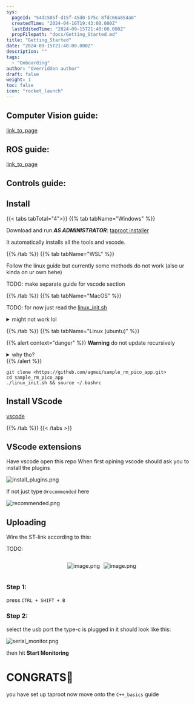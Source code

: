 ```yaml
---
sys:
  pageId: "54dc585f-d15f-45d0-b75c-8fdc66a854a8"
  createdTime: "2024-04-16T19:43:00.000Z"
  lastEditedTime: "2024-09-15T21:40:00.000Z"
  propFilepath: "docs/Getting_Started.md"
title: "Getting_Started"
date: "2024-09-15T21:40:00.000Z"
description: ""
tags:
  - "Onboarding"
author: "Overridden author"
draft: false
weight: 1
toc: false
icon: "rocket_launch"
---
```


## Computer Vision guide:

[link_to_page](86d45bc0-388b-4d26-8848-44f255f73d0e)

## ROS guide:

[link_to_page](3c76c1de-ec8f-46d6-8b0a-294005edc2d5)

## Controls guide:

## Install

{{< tabs tabTotal="4">}}
{{% tab tabName="Windows" %}}

Download and run _**AS ADMINISTRATOR**_: [taproot installer](https://github.com/Thornbots/TeachingFreshies/releases/tag/1.0)

It automatically installs all the tools and vscode.

{{% /tab %}}
{{% tab tabName="WSL" %}}

Follow the linux guide but currently some methods do not work (also ur kinda on ur own hehe)

TODO: make separate guide for vscode section

{{% /tab %}}
{{% tab tabName="MacOS" %}}

TODO: for now just read the [linux_init.sh](https://github.com/agmui/sample_rm_pico_app/blob/main/linux_init.sh)

<details>
<summary>might not work lol</summary>

`brew install libusb pkg-config`

Next install: [vscode](https://code.visualstudio.com/Download)

</details>

{{% /tab %}}
{{% tab tabName="Linux (ubuntu)" %}}

{{% alert context="danger" %}}
**Warning** do not update recursively
<details>
<summary>why tho?</summary>
There are some submodules that may go on for a while (like tinyusb) and I highly
recommend you don't need to get them.
If you want to see what submodules I update just look in `linux_init.sh`
</details>
{{% /alert %}}

```shell
git clone <https://github.com/agmui/sample_rm_pico_app.git>
cd sample_rm_pico_app
./linux_init.sh && source ~/.bashrc
```

## Install VScode

[vscode](https://code.visualstudio.com/Download)

{{% /tab %}}
{{< /tabs >}}

## VScode extensions

Have vscode open this repo
When first opining vscode should ask you to install the plugins

![install_plugins.png](https://prod-files-secure.s3.us-west-2.amazonaws.com/d518164a-d88e-44d1-a4ee-3adb3bd8bce0/89bd30f0-1825-4e77-867b-0a41ce370880/install_plugins.png?X-Amz-Algorithm=AWS4-HMAC-SHA256&X-Amz-Content-Sha256=UNSIGNED-PAYLOAD&X-Amz-Credential=ASIAZI2LB4662ARTS7I2%2F20250318%2Fus-west-2%2Fs3%2Faws4_request&X-Amz-Date=20250318T050849Z&X-Amz-Expires=3600&X-Amz-Security-Token=IQoJb3JpZ2luX2VjEP3%2F%2F%2F%2F%2F%2F%2F%2F%2F%2FwEaCXVzLXdlc3QtMiJHMEUCIQCYVLXm4hdwTPp10NWhFpeyahp1lvQgB8p7p6iferLyKgIgOctkAOVxeOHK8pLdE5%2FMk4gEuthkKLIqJf8bR9HLr1gq%2FwMIVRAAGgw2Mzc0MjMxODM4MDUiDBvjsIV1zDomoL5C7yrcA7cH4rT2tyWYpBFb4cgHd%2FEcBwwMV5oQHd5VZLa2we5TzwdTrlEF2kRC3JXBfk8YeL0jZyyRPkG6oFeDdGUWHiWso0rkm0KwZMcD0Dk1wImXWvWJ%2BuoYOYAmXNt%2F09rCZCgYIwf08ZjOhdnmLVSRYbkPNgbkpihh3RqYeAoJhxPgjGNH%2BL2FzJBeWdKCGxjjNcyhT6Ggevxq1rnwkXV%2FPHe7VgoZ1001ngoT5KnGPkoMoxUB1aCVb7CiMgIGVsu%2FFcyJIj1g06lncOv6tHXN9J9ct8WfTvdXJ0DuXLaGG19CkY4GPQeVyQYPjbpHXzUbH70whlpxS%2FPx6GHt9dX5b7LLY0A5TfTyUG6ZrMsMSxbcLvQRzS2TuQQTsMsZNhQkzKeO%2FBzrlPOAY1LQolb01afj9%2BKGzqXWqgsr4gVKzka4tvOlYGUCZaWA2ksgdpmc%2Bfrz3OPXzF%2Brh2KQVlEYvMWO%2BudvmcA3YOUdxpWRlRHIlEXBnHY%2Bo4C5KGQrgkHIh0JeE4Sl1k0TY4MpD4uue1mmsGhDqBtoO5SNBD71czuV1c7QgvnSFcHDp%2BmEwZzHWyoRx193%2BFC7T0fhe6haCQjC8zcPvzuPlJmu7driqOLcvDeGQCyhjWDc3p%2BdMIvp474GOqUBERenMz4PvotTbGGGA80R016fv%2B99yRvgHx6tWUecWmILRgrqqouDcM02%2BkSayHrE2ueMMkPTzE6MrQ%2Fhf3FRD4MuDq%2BM10h7gkmrakQIYxGWo8%2B8QqZjYTz9cAZjXwz%2FKd3uDwouSELD86IjIBUYmdVeNSr55w4qf4uULDSfSR5sJsBITNvn%2BbPdaL%2BlCLjSiKoioww2mjgEPMxi2CRe%2BhjOdMGy&X-Amz-Signature=7bbd79a12203fe0d74f3824d8f2b97e80960e415d488787cfd70d1ad649a2fda&X-Amz-SignedHeaders=host&x-id=GetObject)

If not just type `@recommended` here  

![recommended.png](https://prod-files-secure.s3.us-west-2.amazonaws.com/d518164a-d88e-44d1-a4ee-3adb3bd8bce0/61e661e9-5d85-4dfc-be0d-8d2097a5e793/recommended.png?X-Amz-Algorithm=AWS4-HMAC-SHA256&X-Amz-Content-Sha256=UNSIGNED-PAYLOAD&X-Amz-Credential=ASIAZI2LB4662ARTS7I2%2F20250318%2Fus-west-2%2Fs3%2Faws4_request&X-Amz-Date=20250318T050849Z&X-Amz-Expires=3600&X-Amz-Security-Token=IQoJb3JpZ2luX2VjEP3%2F%2F%2F%2F%2F%2F%2F%2F%2F%2FwEaCXVzLXdlc3QtMiJHMEUCIQCYVLXm4hdwTPp10NWhFpeyahp1lvQgB8p7p6iferLyKgIgOctkAOVxeOHK8pLdE5%2FMk4gEuthkKLIqJf8bR9HLr1gq%2FwMIVRAAGgw2Mzc0MjMxODM4MDUiDBvjsIV1zDomoL5C7yrcA7cH4rT2tyWYpBFb4cgHd%2FEcBwwMV5oQHd5VZLa2we5TzwdTrlEF2kRC3JXBfk8YeL0jZyyRPkG6oFeDdGUWHiWso0rkm0KwZMcD0Dk1wImXWvWJ%2BuoYOYAmXNt%2F09rCZCgYIwf08ZjOhdnmLVSRYbkPNgbkpihh3RqYeAoJhxPgjGNH%2BL2FzJBeWdKCGxjjNcyhT6Ggevxq1rnwkXV%2FPHe7VgoZ1001ngoT5KnGPkoMoxUB1aCVb7CiMgIGVsu%2FFcyJIj1g06lncOv6tHXN9J9ct8WfTvdXJ0DuXLaGG19CkY4GPQeVyQYPjbpHXzUbH70whlpxS%2FPx6GHt9dX5b7LLY0A5TfTyUG6ZrMsMSxbcLvQRzS2TuQQTsMsZNhQkzKeO%2FBzrlPOAY1LQolb01afj9%2BKGzqXWqgsr4gVKzka4tvOlYGUCZaWA2ksgdpmc%2Bfrz3OPXzF%2Brh2KQVlEYvMWO%2BudvmcA3YOUdxpWRlRHIlEXBnHY%2Bo4C5KGQrgkHIh0JeE4Sl1k0TY4MpD4uue1mmsGhDqBtoO5SNBD71czuV1c7QgvnSFcHDp%2BmEwZzHWyoRx193%2BFC7T0fhe6haCQjC8zcPvzuPlJmu7driqOLcvDeGQCyhjWDc3p%2BdMIvp474GOqUBERenMz4PvotTbGGGA80R016fv%2B99yRvgHx6tWUecWmILRgrqqouDcM02%2BkSayHrE2ueMMkPTzE6MrQ%2Fhf3FRD4MuDq%2BM10h7gkmrakQIYxGWo8%2B8QqZjYTz9cAZjXwz%2FKd3uDwouSELD86IjIBUYmdVeNSr55w4qf4uULDSfSR5sJsBITNvn%2BbPdaL%2BlCLjSiKoioww2mjgEPMxi2CRe%2BhjOdMGy&X-Amz-Signature=92ccea822a8dbd1fd3d1dce4c91daad0db2bba9282a6650916fe65f6c274f603&X-Amz-SignedHeaders=host&x-id=GetObject)

## Uploading

Wire the ST-link according to this:

TODO:

<div style="display: flex;flex-direction: row; column-gap:10px; max-width: 630px;justify-content: center;">
<div>

![image.png](https://prod-files-secure.s3.us-west-2.amazonaws.com/d518164a-d88e-44d1-a4ee-3adb3bd8bce0/210ecb78-1116-4d7b-b9b7-2292f66fa2c2/image.png?X-Amz-Algorithm=AWS4-HMAC-SHA256&X-Amz-Content-Sha256=UNSIGNED-PAYLOAD&X-Amz-Credential=ASIAZI2LB466X2754PZR%2F20250318%2Fus-west-2%2Fs3%2Faws4_request&X-Amz-Date=20250318T050852Z&X-Amz-Expires=3600&X-Amz-Security-Token=IQoJb3JpZ2luX2VjEP3%2F%2F%2F%2F%2F%2F%2F%2F%2F%2FwEaCXVzLXdlc3QtMiJIMEYCIQCbk84WRmCXWAVNq%2F9zL7t8w8lRJWnJi5z8FsUcBHImnAIhANUyAek1MqTgkQV%2F%2FAxa42eLrrRA7R0aRKb6Y6VPLzR2Kv8DCFUQABoMNjM3NDIzMTgzODA1Igxk1TEDvY%2FowG%2FUhz8q3AMUfaZtgrxQKMlFiXRF0SAoOjn3qWG81xxTIGeWYEdEXOz2NPRKiQOjDzDer2m3TUcX3wRwoYe6kNtZ5Z3Ftl7WzzV%2BCykyRz%2BOb4sXfFQJns6ReyrIVsYr7LRBSt%2FuY0KN69zdeTTOj%2FUAMRUVQoZ4tskvHYr43l%2FauJRwwDvCy0DFQ6FzOQzbUq6NrU8qL3VfXl81tLSlEOvpMolrRiBk4anl77YJ5aRMyQe%2F0jwKT%2FNAHLJHm2eJMZScRw8tJjCAbYIbgDRioyjsXuW65QQa6XJQtkL5lHkCG%2BzfLnoPGTvW85I82WC%2BIIV%2BkSDvWG%2BHW%2BayIBi0w1ykMRXVAvorEZl8usKYl%2Br26HYK87E1r7U3W%2BkqropSG265v2lcVdX3%2FNi5rvjjNqm5NbKsP2HVtEGL6daNBPb75eyil7cgTtIKzzVevDVi2BpZBUv5qiihpIwJx4jska40GGmLmWkJyLFpBSuYRpS%2Bh3g6XAa4X6fDevvYpsyKP7YZqHUvfGcpruOZST9oJ8Qi%2BLEXJ%2BE1CzovGJJ%2Fov2hzMj4QjKz1BpIbYJdKoKg1B5ME3fWmtIvuA4BNpOOKWtvXLyH3jvhAaNycAgF400tCbQ90k%2FxQ4hDGE%2FgNEHJ%2BTVTTDCn6OO%2BBjqkAdxUvN1x%2BJUHtdRy6IWWXEnHvAvaG1MXRtQtWgMSBkiWBKjYJ%2FnYWTiIXo2cGEui0tLHEyxNITDJg7QtK5cApr7LPSuzNhdw7FhJO1fHtoAaZSYOT6HnxyZq37EaiSALy3wmAsre1SK7YErxNYiioYkN4gZmvEm8k7ECvDTxMc2bBI38%2Fdc8JL3M%2Bzm%2FSAVvG3oFn6Juz0onrxu7muqSUkj5Ni9i&X-Amz-Signature=bc1889d8cdbeb3a205e81d4e8ec8ccdea75523f146fa1d165d249dd11db6bc75&X-Amz-SignedHeaders=host&x-id=GetObject)

</div>
<div>

![image.png](https://prod-files-secure.s3.us-west-2.amazonaws.com/d518164a-d88e-44d1-a4ee-3adb3bd8bce0/33a0fd0f-8ca6-4a86-8e09-26e95ded1fff/image.png?X-Amz-Algorithm=AWS4-HMAC-SHA256&X-Amz-Content-Sha256=UNSIGNED-PAYLOAD&X-Amz-Credential=ASIAZI2LB4667BGUMEWM%2F20250318%2Fus-west-2%2Fs3%2Faws4_request&X-Amz-Date=20250318T050852Z&X-Amz-Expires=3600&X-Amz-Security-Token=IQoJb3JpZ2luX2VjEP3%2F%2F%2F%2F%2F%2F%2F%2F%2F%2FwEaCXVzLXdlc3QtMiJGMEQCIHoClOc9EIxqCsGtHWSDoWaHeC8kMbsNCMH5fnBZXbBjAiB5wtq0E74YhhbfU8ZyE5rOOwCSEA0yW7B1WJvF4dR%2B1yr%2FAwhVEAAaDDYzNzQyMzE4MzgwNSIM2oE%2FBhlGfSQ8lrQZKtwDk5stCRBrDFGs1cLlGYgre9AoZfERaprjL%2FnpUi5vKs8H3qESFnSajgRg6WcSmnPJ6CezMgRV9rnRvDVZEzJjoGSlIinkrs4q5CD1eyAONHC5dNgTUIEEhI%2B%2BvUWrwtPgywLuK3ff025tmY%2BaGqFmSYIFu7mABhv%2BU%2FZUjhjH8O6CgfrrIRk1bK2YORHlTNDlF7sDd%2Ffo7vrY16oRhux1R6%2B8kZ0f4tadMcomDt56wuLc0Bl5o9bny2BPJ3756et6ZMc47XThxZ1YU4%2F7Bpr9P5d4hJjZtjglLxYj6DThA0uK52IHZCpeJdzdzaykckIGUUWGjmB4heAJH%2B50aSPulb54re0%2F4%2BUaz%2BKoeFn08c8fFVBNtcvAsob1rJdb1E8WfWI%2B%2FDAnpIEe1TaoblB%2BsJBrTZx5rvbAcID332n2f2TZeubwZRJEcKN1fCYe9Zf0eq6vfvPvm%2B2KZp0jBrr8B5vAETLLxrsiOqL5cRFMCoKVFBsg3mD0kmy9YUYrup%2BQ0sFnSzdOXXJ%2BHLZ10ypufvw0MbiM57fh%2Fx2zEM2UYfPMtw5gJsliTI2DvdXyYHFiVWukNI1FByHgZmaVnxu78Hiitizg1kri8rRhUBkCbKyoRWkEVIJhlvRUkW4wjOjjvgY6pgGsp%2FZhaihs18Pklwa7d%2BnSEcQLRWE7u6VxiETc4ofaATe1oLqKFCGtO0c6UfCwBuJGCuFhZvDwZxxaBP%2B3ySJYfb7BzQ3%2FJDDNDq66io0xKCtTxMc83xZqM%2F8aUdfF5Ei99TH86J52CKZUGwClNooAD%2BNNfja3qPKYPH8DuRBRgk45sdPWXj03DMn66nRewj%2BaBibgBx3y8TEJwi1UUU9Cr5JmlUvD&X-Amz-Signature=6b3a6611700adca0ac0e74005c9b379fbed3316a33814a74f4c311bfd0b92066&X-Amz-SignedHeaders=host&x-id=GetObject)

</div>
</div>

### Step 1:

press `CTRL + SHIFT + B`

### Step 2:

select the usb port the type-c is plugged in it should look like this:

![serial_monitor.png](https://prod-files-secure.s3.us-west-2.amazonaws.com/d518164a-d88e-44d1-a4ee-3adb3bd8bce0/f03f4774-05d4-4393-b6a0-d5efb6d315ab/serial_monitor.png?X-Amz-Algorithm=AWS4-HMAC-SHA256&X-Amz-Content-Sha256=UNSIGNED-PAYLOAD&X-Amz-Credential=ASIAZI2LB4662ARTS7I2%2F20250318%2Fus-west-2%2Fs3%2Faws4_request&X-Amz-Date=20250318T050849Z&X-Amz-Expires=3600&X-Amz-Security-Token=IQoJb3JpZ2luX2VjEP3%2F%2F%2F%2F%2F%2F%2F%2F%2F%2FwEaCXVzLXdlc3QtMiJHMEUCIQCYVLXm4hdwTPp10NWhFpeyahp1lvQgB8p7p6iferLyKgIgOctkAOVxeOHK8pLdE5%2FMk4gEuthkKLIqJf8bR9HLr1gq%2FwMIVRAAGgw2Mzc0MjMxODM4MDUiDBvjsIV1zDomoL5C7yrcA7cH4rT2tyWYpBFb4cgHd%2FEcBwwMV5oQHd5VZLa2we5TzwdTrlEF2kRC3JXBfk8YeL0jZyyRPkG6oFeDdGUWHiWso0rkm0KwZMcD0Dk1wImXWvWJ%2BuoYOYAmXNt%2F09rCZCgYIwf08ZjOhdnmLVSRYbkPNgbkpihh3RqYeAoJhxPgjGNH%2BL2FzJBeWdKCGxjjNcyhT6Ggevxq1rnwkXV%2FPHe7VgoZ1001ngoT5KnGPkoMoxUB1aCVb7CiMgIGVsu%2FFcyJIj1g06lncOv6tHXN9J9ct8WfTvdXJ0DuXLaGG19CkY4GPQeVyQYPjbpHXzUbH70whlpxS%2FPx6GHt9dX5b7LLY0A5TfTyUG6ZrMsMSxbcLvQRzS2TuQQTsMsZNhQkzKeO%2FBzrlPOAY1LQolb01afj9%2BKGzqXWqgsr4gVKzka4tvOlYGUCZaWA2ksgdpmc%2Bfrz3OPXzF%2Brh2KQVlEYvMWO%2BudvmcA3YOUdxpWRlRHIlEXBnHY%2Bo4C5KGQrgkHIh0JeE4Sl1k0TY4MpD4uue1mmsGhDqBtoO5SNBD71czuV1c7QgvnSFcHDp%2BmEwZzHWyoRx193%2BFC7T0fhe6haCQjC8zcPvzuPlJmu7driqOLcvDeGQCyhjWDc3p%2BdMIvp474GOqUBERenMz4PvotTbGGGA80R016fv%2B99yRvgHx6tWUecWmILRgrqqouDcM02%2BkSayHrE2ueMMkPTzE6MrQ%2Fhf3FRD4MuDq%2BM10h7gkmrakQIYxGWo8%2B8QqZjYTz9cAZjXwz%2FKd3uDwouSELD86IjIBUYmdVeNSr55w4qf4uULDSfSR5sJsBITNvn%2BbPdaL%2BlCLjSiKoioww2mjgEPMxi2CRe%2BhjOdMGy&X-Amz-Signature=e5c12e0648e17e378085c7763c95f73bd07046bca4e4d9c3cd27d7302619bd97&X-Amz-SignedHeaders=host&x-id=GetObject)

then hit **Start Monitoring**

# CONGRATS🎉

you have set up taproot now move onto the `C++_basics` guide
